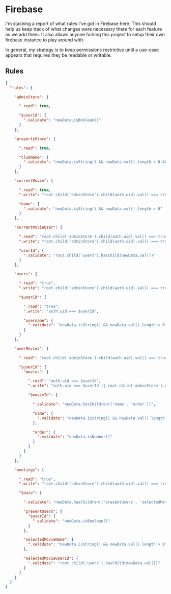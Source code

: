 # Firebase

I'm stashing a report of what rules I've got in Firebase here. This should help us keep track of what changes were necessary there for each feature as we add them. It also allows anyone forking this project to setup their own firebase instance to play around with.

In general, my strategy is to keep permissions restrictive until a use-case appears that requires they be readable or writable.

## Rules

```json
{
  "rules": {

    "adminStore": {

      ".read": true,

      "$userId": {
        ".validate": "newData.isBoolean()"
      }
    },

    "propertyStore": {

      ".read": true,

      "clubName": {
        ".validate": "newData.isString() && newData.val().length > 0 && newData.val().length <= 50"
      }
    },

    "currentMovie": {

      ".read": true,
      ".write": "root.child('adminStore').child(auth.uid).val() === true",

      "name": {
        ".validate": "newData.isString() && newData.val().length > 0"
      }
    },

    "currentMovieUser": {

      ".read": "root.child('adminStore').child(auth.uid).val() === true",
      ".write": "root.child('adminStore').child(auth.uid).val() === true",

      "userId": {
        ".validate": "root.child('users').hasChild(newData.val())"
      }
    },

    "users": {

      ".read": "true",
      ".write": "root.child('adminStore').child(auth.uid).val() === true",

      "$userId": {

        ".read": "true",
        ".write": "auth.uid === $userId",

        "username": {
          ".validate": "newData.isString() && newData.val().length > 0 && newData.val().length <= 50"
        }
      }
    },

    "userMovies": {

      ".read": "root.child('adminStore').child(auth.uid).val() === true",

      "$userId": {
        "movies": {

          ".read": "auth.uid === $userId",
          ".write": "auth.uid === $userId || root.child('adminStore').child(auth.uid).val() === true",

          "$movieId": {

            ".validate": "newData.hasChildren(['name', 'order'])",

            "name": {
              ".validate": "newData.isString() && newData.val().length > 0"
            },

            "order": {
              ".validate": "newData.isNumber()"
            }
          }
        }
      }
    },

    "meetings": {

      ".read": "true",
      ".write": "root.child('adminStore').child(auth.uid).val() === true",

      "$date": {

        ".validate": "newData.hasChildren(['presentUsers', 'selectedMovieName', 'selectedMovieUserId'])",

        "presentUsers": {
          "$userId": {
            ".validate": "newData.isBoolean()"
          }
        },

        "selectedMovieName": {
          ".validate": "newData.isString() && newData.val().length > 0"
        },

        "selectedMovieUserId": {
          ".validate": "root.child('users').hasChild(newData.val())"
        }
      }
    }
  }
}
```
